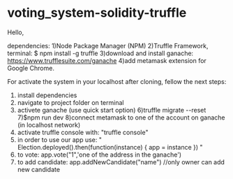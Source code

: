 # voting_system-solidity-truffle
Hello,

dependencies:
1)Node Package Manager (NPM)
2)Truffle Framework, terminal: $ npm install -g truffle
3)download and install ganache: https://www.trufflesuite.com/ganache
4)add metamask extension for Google Chrome.




For activate the system in your localhost after cloning, fellow the next steps:

1) install dependencies
2) navigate to project folder on terminal
3) activete ganache (use quick start option)
6)truffle migrate --reset
7)$npm run dev
8)connect metamask to one of the account on ganache (in localhost network)
9) activate truffle console with: "truffle console"
10) in order to use our app use: " Election.deployed().then(function(instance) { app = instance }) "
11) to vote: app.vote("1",'one of the address in the ganache')
12) to add candidate: app.addNewCandidate("name") //only owner can add new candidate
